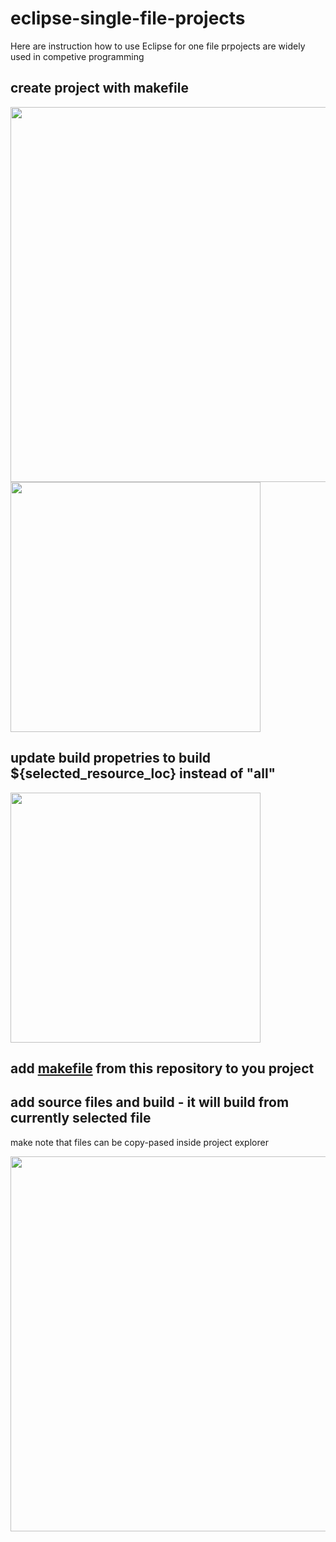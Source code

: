 # eclipse-single-file-projects

Here are instruction how to use Eclipse for one file prpojects are widely used in competive programming

## create project with makefile
<img src="https://user-images.githubusercontent.com/51273042/67642253-34942e80-f8e0-11e9-9f43-50bfa0c429ef.png" width="600">

<img src="https://user-images.githubusercontent.com/51273042/67642547-2d225480-f8e3-11e9-93ff-db415b8c9a19.png" width="400">

## update build propetries to build ${selected_resource_loc} instead of "all"
<img src="https://user-images.githubusercontent.com/51273042/67645535-b6478480-f8ff-11e9-8a3d-0fef9c2ab2d0.png" width="400">

## add [makefile](makefile) from this repository to you project

## add source files and build - it will build from currently selected file
make note that files can be copy-pased inside project explorer

<img src="https://user-images.githubusercontent.com/51273042/67642779-c488a700-f8e5-11e9-8493-30abde2a73a6.png" width="600">

